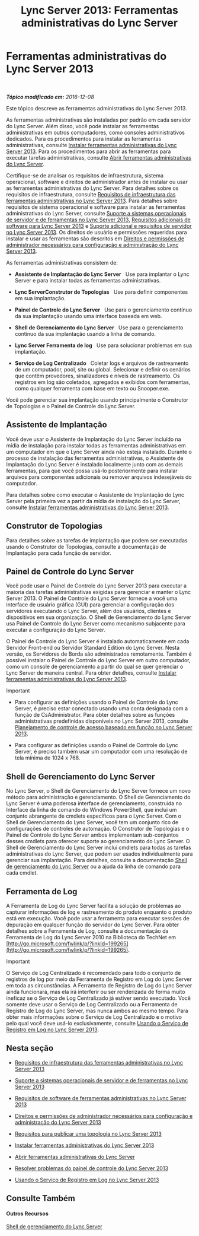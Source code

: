 ﻿---
title: 'Lync Server 2013: Ferramentas administrativas do Lync Server'
TOCTitle: Ferramentas administrativas do Lync Server
ms:assetid: 9b006f93-4f3d-461d-89b8-e80a34fdb3c5
ms:mtpsurl: https://technet.microsoft.com/pt-br/library/Gg195756(v=OCS.15)
ms:contentKeyID: 49307577
ms.date: 12/10/2016
mtps_version: v=OCS.15
ms.translationtype: HT
---

# Ferramentas administrativas do Lync Server 2013

 

_**Tópico modificado em:** 2016-12-08_

Este tópico descreve as ferramentas administrativas do Lync Server 2013.

As ferramentas administrativas são instaladas por padrão em cada servidor do Lync Server. Além disso, você pode instalar as ferramentas administrativas em outros computadores, como consoles administrativos dedicados. Para os procedimentos para instalar as ferramentas administrativas, consulte [Instalar ferramentas administrativas do Lync Server 2013](lync-server-2013-install-lync-server-administrative-tools.md). Para os procedimentos para abrir as ferramentas para executar tarefas administrativas, consulte [Abrir ferramentas administrativas do Lync Server](lync-server-2013-open-lync-server-administrative-tools.md).

Certifique-se de analisar os requisitos de infraestrutura, sistema operacional, software e direitos de administrador antes de instalar ou usar as ferramentas administrativas do Lync Server. Para detalhes sobre os requisitos de infraestrutura, consulte [Requisitos de infraestrutura das ferramentas administrativas no Lync Server 2013](lync-server-2013-administrative-tools-infrastructure-requirements.md). Para detalhes sobre requisitos de sistema operacional e software para instalar as ferramentas administrativas do Lync Server, consulte [Suporte a sistemas operacionais de servidor e de ferramentas no Lync Server 2013](lync-server-2013-server-and-tools-operating-system-support.md), [Requisitos adicionais de software para Lync Server 2013](lync-server-2013-additional-software-requirements.md) e [Suporte adicional e requisitos de servidor no Lync Server 2013](lync-server-2013-additional-server-support-and-requirements.md). Os direitos de usuário e permissões requeridas para instalar e usar as ferramentas são descritos em [Direitos e permissões de administrador necessários para configuração e administração do Lync Server 2013](lync-server-2013-administrator-rights-and-permissions-required-for-setup-and-administration.md).

As ferramentas administrativas consistem de:

  - **Assistente de Implantação do Lync Server**   Use para implantar o Lync Server e para instalar todas as ferramentas administrativas.

  - **Lync ServerConstrutor de Topologias**   Use para definir componentes em sua implantação.

  - **Painel de Controle do Lync Server**   Use para o gerenciamento contínuo da sua implantação usando uma interface baseada em web.

  - **Shell de Gerenciamento do Lync Server**   Use para o gerenciamento contínuo da sua implantação usando a linha de comando.

  - **Lync Server Ferramenta de log**   Use para solucionar problemas em sua implantação.

  - **Serviço de Log Centralizado**   Coletar logs e arquivos de rastreamento de um computador, pool, site ou global. Selecionar e definir os cenários que contêm provedores, sinalizadores e níveis de rastreamento. Os registros em log são coletados, agregados e exibidos com ferramentas, como qualquer ferramenta com base em texto ou Snooper.exe.

Você pode gerenciar sua implantação usando principalmente o Construtor de Topologias e o Painel de Controle do Lync Server.

## Assistente de Implantação

Você deve usar o Assistente de Implantação do Lync Server incluído na mídia de instalação para instalar todas as ferramentas administrativas em um computador em que o Lync Server ainda não esteja instalado. Durante o processo de instalação das ferramentas administrativas, o Assistente de Implantação do Lync Server é instalado localmente junto com as demais ferramentas, para que você possa usá-lo posteriormente para instalar arquivos para componentes adicionais ou remover arquivos indesejáveis do computador.

Para detalhes sobre como executar o Assistente de Implantação do Lync Server pela primeira vez a partir da mídia de instalação do Lync Server, consulte [Instalar ferramentas administrativas do Lync Server 2013](lync-server-2013-install-lync-server-administrative-tools.md).

## Construtor de Topologias

Para detalhes sobre as tarefas de implantação que podem ser executadas usando o Construtor de Topologias, consulte a documentação de Implantação para cada função de servidor.

## Painel de Controle do Lync Server

Você pode usar o Painel de Controle do Lync Server 2013 para executar a maioria das tarefas administrativas exigidas para gerenciar e manter o Lync Server 2013. O Painel de Controle do Lync Server fornece a você uma interface de usuário gráfica (GUI) para gerenciar a configuração dos servidores executando o Lync Server, além dos usuários, clientes e dispositivos em sua organização. O Shell de Gerenciamento do Lync Server usa Painel de Controle do Lync Server como mecanismo subjacente para executar a configuração do Lync Server.

O Painel de Controle do Lync Server é instalado automaticamente em cada Servidor Front-end ou Servidor Standard Edition do Lync Server. Nesta versão, os Servidores de Borda são administrados remotamente. Também é possível instalar o Painel de Controle do Lync Server em outro computador, como um console de gerenciamento a partir do qual se quer gerenciar o Lync Server de maneira central. Para obter detalhes, consulte [Instalar ferramentas administrativas do Lync Server 2013](lync-server-2013-install-lync-server-administrative-tools.md).

> [!IMPORTANT]  
> <ul>
> 
> <li><p>Para configurar as definições usando o Painel de Controle do Lync Server, é preciso estar conectado usando uma conta designada com a função de CsAdministrator. Para obter detalhes sobre as funções administrativas predefinidas disponíveis no Lync Server 2013, consulte <a href="lync-server-2013-planning-for-role-based-access-control.md">Planejamento de controle de acesso baseado em função no Lync Server 2013</a>.</p></li>
> 
> 
> <li><p>Para configurar as definições usando o Painel de Controle do Lync Server, é preciso também usar um computador com uma resolução de tela mínima de 1024 x 768.</p></li></ul>


## Shell de Gerenciamento do Lync Server

No Lync Server, o Shell de Gerenciamento do Lync Server fornece um novo método para administração e gerenciamento. O Shell de Gerenciamento do Lync Server é uma poderosa interface de gerenciamento, construída no Interface da linha de comando do Windows PowerShell, que inclui um conjunto abrangente de cmdlets específicos para o Lync Server. Com o Shell de Gerenciamento do Lync Server, você tem um conjunto rico de configurações de controles de automação. O Construtor de Topologias e o Painel de Controle do Lync Server ambos implementam sub-conjuntos desses cmdlets para oferecer suporte ao gerenciamento do Lync Server. O Shell de Gerenciamento do Lync Server inclui cmdlets para todas as tarefas administrativas do Lync Server, que podem ser usados individualmente para gerenciar sua implantação. Para detalhes, consulte a documentação [Shell de gerenciamento do Lync Server](lync-server-2013-lync-server-management-shell.md) ou a ajuda da linha de comando para cada cmdlet.

## Ferramenta de Log

A Ferramenta de Log do Lync Server facilita a solução de problemas ao capturar informações de log e rastreamento do produto enquanto o produto está em execução. Você pode usar a ferramenta para executar sessões de depuração em qualquer função do servidor do Lync Server. Para obter detalhes sobre a Ferramenta de Log, consulte a documentação da Ferramenta de Log do Lync Server 2010 na Biblioteca do TechNet em [http://go.microsoft.com/fwlink/p/?linkId=199265](http://go.microsoft.com/fwlink/p/?linkid=199265).

> [!IMPORTANT]  
> O Serviço de Log Centralizado é recomendado para todo o conjunto de registros de log por meio da Ferramenta de Registro em Log do Lync Server em toda as circunstâncias. A Ferramenta de Registro de Log do Lync Server ainda funcionará, mas ela irá interferir ou ser renderizada de forma muito ineficaz se o Serviço de Log Centralizado já estiver sendo executado. Você somente deve usar o Serviço de Log Centralizado ou a Ferramenta de Registro de Log do Lync Server, mas nunca ambos ao mesmo tempo. Para obter mais informações sobre o Serviço de Log Centralizado e o motivo pelo qual você deve usá-lo exclusivamente, consulte <a href="lync-server-2013-using-the-centralized-logging-service.md">Usando o Serviço de Registro em Log no Lync Server 2013</a>.

## Nesta seção

  - [Requisitos de infraestrutura das ferramentas administrativas no Lync Server 2013](lync-server-2013-administrative-tools-infrastructure-requirements.md)

  - [Suporte a sistemas operacionais de servidor e de ferramentas no Lync Server 2013](lync-server-2013-server-and-tools-operating-system-support.md)

  - [Requisitos de software de ferramentas administrativas no Lync Server 2013](lync-server-2013-administrative-tools-software-requirements.md)

  - [Direitos e permissões de administrador necessários para configuração e administração do Lync Server 2013](lync-server-2013-administrator-rights-and-permissions-required-for-setup-and-administration.md)

  - [Requisitos para publicar uma topologia no Lync Server 2013](lync-server-2013-requirements-to-publish-a-topology.md)

  - [Instalar ferramentas administrativas do Lync Server 2013](lync-server-2013-install-lync-server-administrative-tools.md)

  - [Abrir ferramentas administrativas do Lync Server](lync-server-2013-open-lync-server-administrative-tools.md)

  - [Resolver problemas do painel de controle do Lync Server 2013](lync-server-2013-troubleshooting-lync-server-2013-control-panel.md)

  - [Usando o Serviço de Registro em Log no Lync Server 2013](lync-server-2013-using-the-centralized-logging-service.md)

## Consulte Também

#### Outros Recursos

[Shell de gerenciamento do Lync Server](lync-server-2013-lync-server-management-shell.md)

